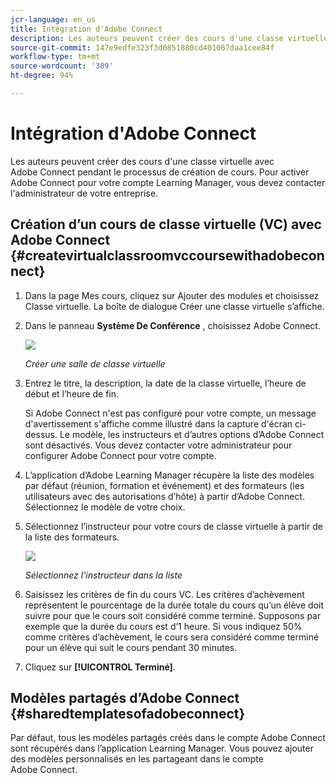 ```yaml
---
jcr-language: en_us
title: Intégration d'Adobe Connect
description: Les auteurs peuvent créer des cours d'une classe virtuelle avec Adobe Connect pendant le processus de création de cours. Pour activer Adobe Connect pour votre compte Learning Manager, vous devez contacter l'administrateur de votre entreprise.
source-git-commit: 147e9edfe323f3d0851880cd401067daa1cee84f
workflow-type: tm+mt
source-wordcount: '309'
ht-degree: 94%

---
```




# Intégration d&#39;Adobe Connect

Les auteurs peuvent créer des cours d&#39;une classe virtuelle avec Adobe Connect pendant le processus de création de cours. Pour activer Adobe Connect pour votre compte Learning Manager, vous devez contacter l&#39;administrateur de votre entreprise.

## Création d’un cours de classe virtuelle (VC) avec Adobe Connect {#createvirtualclassroomvccoursewithadobeconnect}

1. Dans la page Mes cours, cliquez sur Ajouter des modules et choisissez Classe virtuelle. La boîte de dialogue Créer une classe virtuelle s’affiche.
1. Dans le panneau **Système De Conférence** , choisissez Adobe Connect.

   ![](assets/create-vc-author.png)

   *Créer une salle de classe virtuelle*

1. Entrez le titre, la description, la date de la classe virtuelle, l’heure de début et l’heure de fin.

   Si Adobe Connect n&#39;est pas configuré pour votre compte, un message d&#39;avertissement s&#39;affiche comme illustré dans la capture d&#39;écran ci-dessus. Le modèle, les instructeurs et d’autres options d’Adobe Connect sont désactivés. Vous devez contacter votre administrateur pour configurer Adobe Connect pour votre compte.

1. L’application d’Adobe Learning Manager récupère la liste des modèles par défaut (réunion, formation et événement) et des formateurs (les utilisateurs avec des autorisations d’hôte) à partir d’Adobe Connect. Sélectionnez le modèle de votre choix.
1. Sélectionnez l’instructeur pour votre cours de classe virtuelle à partir de la liste des formateurs.

   ![](assets/instructors-list-author.png)

   *Sélectionnez l’instructeur dans la liste*

1. Saisissez les critères de fin du cours VC. Les critères d’achèvement représentent le pourcentage de la durée totale du cours qu’un élève doit suivre pour que le cours soit considéré comme terminé. Supposons par exemple que la durée du cours est d’1 heure. Si vous indiquez 50% comme critères d’achèvement, le cours sera considéré comme terminé pour un élève qui suit le cours pendant 30 minutes.
1. Cliquez sur **[!UICONTROL Terminé]**.

## Modèles partagés d’Adobe Connect {#sharedtemplatesofadobeconnect}

Par défaut, tous les modèles partagés créés dans le compte Adobe Connect sont récupérés dans l’application Learning Manager. Vous pouvez ajouter des modèles personnalisés en les partageant dans le compte Adobe Connect.
